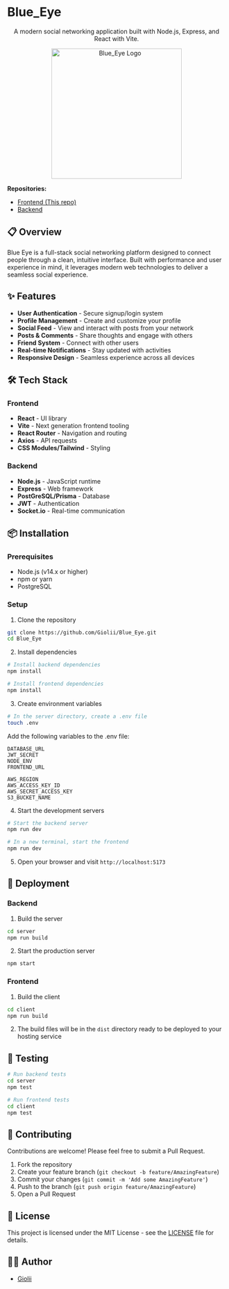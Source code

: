 # Blue_Eye

<p align="center">
A modern social networking application built with Node.js, Express, and React with Vite.
</p>

<p align="center">
  <img src="https://img.freepik.com/free-psd/iris-eye-isolated_23-2151866152.jpg" width="300" alt="Blue_Eye Logo">
</p>

**Repositories:**
- [Frontend (This repo)](https://github.com/Giolii/Blue_Eye)
- [Backend](https://github.com/Giolii/Blue_Eye_Backend) 

## 📋 Overview

Blue Eye is a full-stack social networking platform designed to connect people through a clean, intuitive interface. Built with performance and user experience in mind, it leverages modern web technologies to deliver a seamless social experience.

## ✨ Features

- **User Authentication** - Secure signup/login system
- **Profile Management** - Create and customize your profile
- **Social Feed** - View and interact with posts from your network
- **Posts & Comments** - Share thoughts and engage with others
- **Friend System** - Connect with other users
- **Real-time Notifications** - Stay updated with activities
- **Responsive Design** - Seamless experience across all devices

## 🛠️ Tech Stack

### Frontend
- **React** - UI library
- **Vite** - Next generation frontend tooling
- **React Router** - Navigation and routing
- **Axios** - API requests
- **CSS Modules/Tailwind** - Styling

### Backend
- **Node.js** - JavaScript runtime
- **Express** - Web framework
- **PostGreSQL/Prisma** - Database
- **JWT** - Authentication
- **Socket.io** - Real-time communication

## 📦 Installation

### Prerequisites
- Node.js (v14.x or higher)
- npm or yarn
- PostgreSQL

### Setup

1. Clone the repository
```bash
git clone https://github.com/Giolii/Blue_Eye.git
cd Blue_Eye
```

2. Install dependencies
```bash
# Install backend dependencies
npm install

# Install frontend dependencies
npm install
```

3. Create environment variables
```bash
# In the server directory, create a .env file
touch .env
```

Add the following variables to the .env file:
```
DATABASE_URL
JWT_SECRET
NODE_ENV
FRONTEND_URL

AWS_REGION
AWS_ACCESS_KEY_ID
AWS_SECRET_ACCESS_KEY
S3_BUCKET_NAME

```

4. Start the development servers
```bash
# Start the backend server
npm run dev

# In a new terminal, start the frontend
npm run dev
```

5. Open your browser and visit `http://localhost:5173`

## 🚀 Deployment

### Backend
1. Build the server
```bash
cd server
npm run build
```

2. Start the production server
```bash
npm start
```

### Frontend
1. Build the client
```bash
cd client
npm run build
```

2. The build files will be in the `dist` directory ready to be deployed to your hosting service

## 🧪 Testing

```bash
# Run backend tests
cd server
npm test

# Run frontend tests
cd client
npm test
```

## 🤝 Contributing

Contributions are welcome! Please feel free to submit a Pull Request.

1. Fork the repository
2. Create your feature branch (`git checkout -b feature/AmazingFeature`)
3. Commit your changes (`git commit -m 'Add some AmazingFeature'`)
4. Push to the branch (`git push origin feature/AmazingFeature`)
5. Open a Pull Request

## 📄 License

This project is licensed under the MIT License - see the [LICENSE](LICENSE) file for details.

## 👨‍💻 Author

- [Giolii](https://github.com/Giolii) 
